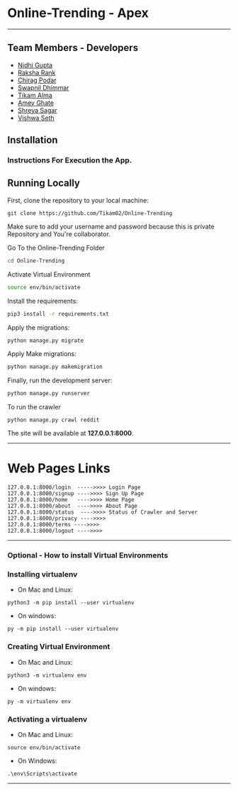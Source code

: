 # Online-Trending - Apex
*****
## Team Members - Developers
* [Nidhi Gupta](https://github.com/nidhi98gupta)
* [Raksha Rank](https://github.com/RakshaRank)
* [Chirag Podar](https://github.com/ChiragPoddar99)
* [Swapnil Dhimmar](https://github.com/sdhimmar006)
* [Tikam Alma](https://github.com/Tikam02)
* [Amey Ghate](https://github.com/amey-ghate)
* [Shreya Sagar](https://github.com/shreya1706) 
* [Vishwa Seth](https://github.com/Vishwa-Sheth)
## Installation
### Instructions For Execution the App.
## Running Locally

First, clone the repository to your local machine:

```
git clone https://github.com/Tikam02/Online-Trending
```
Make sure to add your username and password because this is private Repository and You're collaborator.

Go To the Online-Trending Folder
```bash
cd Online-Trending
```
Activate Virtual Environment
```bash
source env/bin/activate
```

Install the requirements:

```bash
pip3 install -r requirements.txt
```

Apply the migrations:

```bash
python manage.py migrate
```

Apply Make migrations:
```bash
python manage.py makemigration
```


Finally, run the development server:

```bash
python manage.py runserver
```

To run the crawler
```
python manage.py crawl reddit
```


The site will be available at **127.0.0.1:8000**.

***** 
# Web Pages Links
```
127.0.0.1:8000/login  ----->>>> Login Page
127.0.0.1:8000/signup ---->>>> Sign Up Page
127.0.0.1:8000/home   ---->>>> Home Page
127.0.0.1:8000/about  ---->>>> About Page
127.0.0.1:8000/status  ---->>>> Status of Crawler and Server
127.0.0.1:8000/privacy ---->>>>
127.0.0.1:8000/terms ---->>>> 
127.0.0.1:8000/logout ---->>>> 

```


****** 
### Optional - How to install Virtual Environments
### Installing virtualenv
* On Mac and Linux:
```
python3 -m pip install --user virtualenv
```
* On windows:
```
py -m pip install --user virtualenv
```


### Creating Virtual Environment
* On Mac and Linux:
```
python3 -m virtualenv env
```
* On windows:
```
py -m virtualenv env
```
### Activating a virtualenv
* On Mac and Linux:
```
source env/bin/activate
```
* On Windows:
```
.\env\Scripts\activate
```
******


